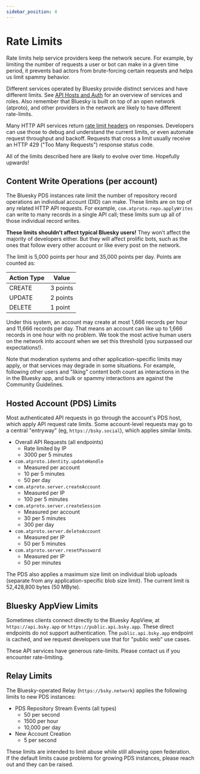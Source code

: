 ```yaml
---
sidebar_position: 4
---
```


# Rate Limits

Rate limits help service providers keep the network secure. For example, by limiting the number of requests a user or bot can make in a given time period, it prevents bad actors from brute-forcing certain requests and helps us limit spammy behavior.

Different services operated by Bluesky provide distinct services and have different limits. See [API Hosts and Auth](/docs/advanced-guides/api-directory) for an overview of services and roles. Also remember that Bluesky is built on top of an open network (atproto), and other providers in the network are likely to have different rate-limits.

Many HTTP API services return [rate limit headers](https://www.ietf.org/archive/id/draft-polli-ratelimit-headers-02.html) on responses. Developers can use those to debug and understand the current limits, or even automate request throughput and backoff. Requests that cross a limit usually receive an HTTP 429 ("Too Many Requests") response status code.

All of the limits described here are likely to evolve over time. Hopefully upwards!


## Content Write Operations (per account)

The Bluesky PDS instances rate limit the number of repository record operations an individual account (DID) can make. These limits are on top of any related HTTP API requests. For example, `com.atproto.repo.applyWrites` can write to many records in a single API call; these limits sum up all of those individual record writes.

**These limits shouldn’t affect typical Bluesky users!** They won’t affect the majority of developers either. But they will affect prolific bots, such as the ones that follow every other account or like every post on the network.

The limit is 5,000 points per hour and 35,000 points per day. Points are counted as:

| Action Type | Value    |
| ----------- | -------- |
| CREATE      | 3 points |
| UPDATE      | 2 points |
| DELETE      | 1 point  |

Under this system, an account may create at most 1,666 records per hour and 11,666 records per day. That means an account can like up to 1,666 records in one hour with no problem. We took the most active human users on the network into account when we set this threshold (you surpassed our expectations!).

Note that moderation systems and other application-specific limits may apply, or that services may degrade in some situations. For example, following other users and "liking" content both count as interactions in the in the Bluesky app, and bulk or spammy interactions are against the Community Guidelines.


## Hosted Account (PDS) Limits

Most authenticated API requests in go through the account's PDS host, which apply API request rate limits. Some account-level requests may go to a central "entryway" (eg, `https://bsky.social`), which applies similar limits.

- Overall API Requests (all endpoints)
  - Rate limited by IP
  - 3000 per 5 minutes
- `com.atproto.identity.updateHandle`
  - Measured per account
  - 10 per 5 minutes
  - 50 per day
- `com.atproto.server.createAccount`
  - Measured per IP
  - 100 per 5 minutes
- `com.atproto.server.createSession`
  - Measured per account
  - 30 per 5 minutes
  - 300 per day
- `com.atproto.server.deleteAccount`
  - Measured per IP
  - 50 per 5 minutes
- `com.atproto.server.resetPassword`
  - Measured per IP
  - 50 per minutes

The PDS also applies a maximum size limit on individual blob uploads (separate from any application-specific blob size limit). The current limit is 52,428,800 bytes (50 MByte).


## Bluesky AppView Limits

Sometimes clients connect directly to the Bluesky AppView, at `https://api.bsky.app` or `https://public.api.bsky.app`. These direct endpoints do not support authentication. The `public.api.bsky.app` endpoint is cached, and we request developers use that for "public web" use cases.

These API services have generous rate-limits. Please contact us if you encounter rate-limiting.


## Relay Limits

The Bluesky-operated Relay (`https://bsky.network`) applies the following limits to new PDS instances:

- PDS Repository Stream Events (all types)
  - 50 per second
  - 1500 per hour
  - 10,000 per day
- New Account Creation
  - 5 per second

These limits are intended to limit abuse while still allowing open federation. If the default limits cause problems for growing PDS instances, please reach out and they can be raised.

